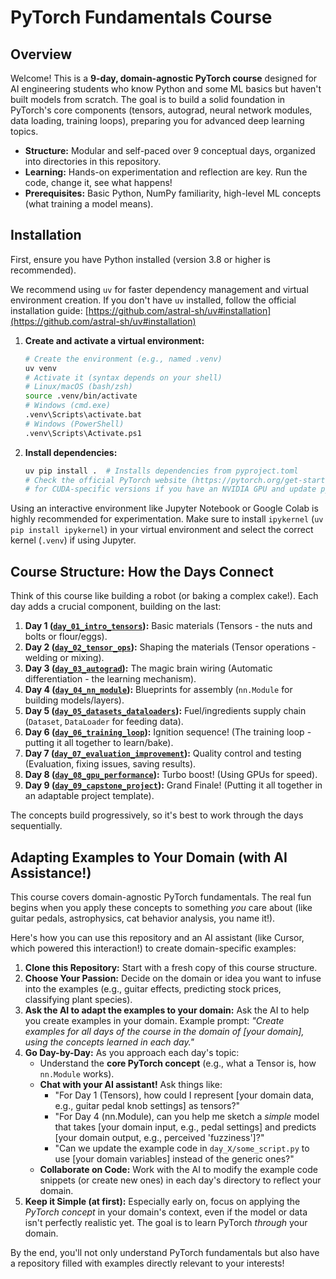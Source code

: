 # PyTorch Fundamentals Course

## Overview

Welcome! This is a **9-day, domain-agnostic PyTorch course** designed for AI engineering students who know Python and some ML basics but haven't built models from scratch. The goal is to build a solid foundation in PyTorch's core components (tensors, autograd, neural network modules, data loading, training loops), preparing you for advanced deep learning topics.

- **Structure:** Modular and self-paced over 9 conceptual days, organized into directories in this repository.
- **Learning:** Hands-on experimentation and reflection are key. Run the code, change it, see what happens!
- **Prerequisites:** Basic Python, NumPy familiarity, high-level ML concepts (what training a model means).

## Installation

First, ensure you have Python installed (version 3.8 or higher is recommended).

We recommend using `uv` for faster dependency management and virtual environment creation. If you don't have `uv` installed, follow the official installation guide: [https://github.com/astral-sh/uv#installation](https://github.com/astral-sh/uv#installation)

1. **Create and activate a virtual environment:**

   ```bash
   # Create the environment (e.g., named .venv)
   uv venv
   # Activate it (syntax depends on your shell)
   # Linux/macOS (bash/zsh)
   source .venv/bin/activate
   # Windows (cmd.exe)
   .venv\Scripts\activate.bat
   # Windows (PowerShell)
   .venv\Scripts\Activate.ps1
   ```

2. **Install dependencies:**

   ```bash
   uv pip install .  # Installs dependencies from pyproject.toml
   # Check the official PyTorch website (https://pytorch.org/get-started/locally/)
   # for CUDA-specific versions if you have an NVIDIA GPU and update pyproject.toml accordingly.
   ```

Using an interactive environment like Jupyter Notebook or Google Colab is highly recommended for experimentation. Make sure to install `ipykernel` (`uv pip install ipykernel`) in your virtual environment and select the correct kernel (`.venv`) if using Jupyter.

## Course Structure: How the Days Connect

Think of this course like building a robot (or baking a complex cake!). Each day adds a crucial component, building on the last:

1. **Day 1 ([`day_01_intro_tensors`](./day_01_intro_tensors/)):** Basic materials (Tensors - the nuts and bolts or flour/eggs).
2. **Day 2 ([`day_02_tensor_ops`](./day_02_tensor_ops/)):** Shaping the materials (Tensor operations - welding or mixing).
3. **Day 3 ([`day_03_autograd`](./day_03_autograd/)):** The magic brain wiring (Automatic differentiation - the learning mechanism).
4. **Day 4 ([`day_04_nn_module`](./day_04_nn_module/)):** Blueprints for assembly (`nn.Module` for building models/layers).
5. **Day 5 ([`day_05_datasets_dataloaders`](./day_05_datasets_dataloaders/)):** Fuel/ingredients supply chain (`Dataset`, `DataLoader` for feeding data).
6. **Day 6 ([`day_06_training_loop`](./day_06_training_loop/)):** Ignition sequence! (The training loop - putting it all together to learn/bake).
7. **Day 7 ([`day_07_evaluation_improvement`](./day_07_evaluation_improvement/)):** Quality control and testing (Evaluation, fixing issues, saving results).
8. **Day 8 ([`day_08_gpu_performance`](./day_08_gpu_performance/)):** Turbo boost! (Using GPUs for speed).
9. **Day 9 ([`day_09_capstone_project`](./day_09_capstone_project/)):** Grand Finale! (Putting it all together in an adaptable project template).

The concepts build progressively, so it's best to work through the days sequentially.

## Adapting Examples to Your Domain (with AI Assistance!)

This course covers domain-agnostic PyTorch fundamentals. The real fun begins when you apply these concepts to something _you_ care about (like guitar pedals, astrophysics, cat behavior analysis, you name it!).

Here's how you can use this repository and an AI assistant (like Cursor, which powered this interaction!) to create domain-specific examples:

1. **Clone this Repository:** Start with a fresh copy of this course structure.
2. **Choose Your Passion:** Decide on the domain or idea you want to infuse into the examples (e.g., guitar effects, predicting stock prices, classifying plant species).
3. **Ask the AI to adapt the examples to your domain:** Ask the AI to help you create examples in your domain. Example prompt: _"Create examples for all days of the course in the domain of [your domain], using the concepts learned in each day."_
4. **Go Day-by-Day:** As you approach each day's topic:
   - Understand the **core PyTorch concept** (e.g., what a Tensor is, how `nn.Module` works).
   - **Chat with your AI assistant!** Ask things like:
     - "For Day 1 (Tensors), how could I represent [your domain data, e.g., guitar pedal knob settings] as tensors?"
     - "For Day 4 (nn.Module), can you help me sketch a _simple_ model that takes [your domain input, e.g., pedal settings] and predicts [your domain output, e.g., perceived 'fuzziness']?"
     - "Can we update the example code in `day_X/some_script.py` to use [your domain variables] instead of the generic ones?"
   - **Collaborate on Code:** Work with the AI to modify the example code snippets (or create new ones) in each day's directory to reflect your domain.
5. **Keep it Simple (at first):** Especially early on, focus on applying the _PyTorch concept_ in your domain's context, even if the model or data isn't perfectly realistic yet. The goal is to learn PyTorch _through_ your domain.

By the end, you'll not only understand PyTorch fundamentals but also have a repository filled with examples directly relevant to your interests!

